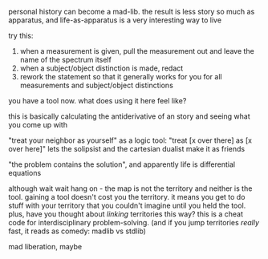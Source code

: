 personal history can become a mad-lib. the result is less story so much as apparatus, and life-as-apparatus is a very interesting way to live

try this:

1. when a measurement is given, pull the measurement out and leave the name of the spectrum itself
2. when a subject/object distinction is made, redact
3. rework the statement so that it generally works for you for all measurements and subject/object distinctions

you have a tool now. what does using it here feel like?

this is basically calculating the antiderivative of an story and seeing what you come up with

"treat your neighbor as yourself" as a logic tool: "treat [x over there] as [x over here]" lets the solipsist and the cartesian dualist make it as friends

"the problem contains the solution", and apparently life is differential equations

although wait wait hang on - the map is not the territory and neither is the tool. gaining a tool doesn't cost you the territory. it means you get to do stuff with your territory that you couldn't imagine until you held the tool. plus, have you thought about *linking* territories this way? this is a cheat code for interdisciplinary problem-solving. (and if you jump territories *really* fast, it reads as comedy: madlib vs stdlib)

mad liberation, maybe
